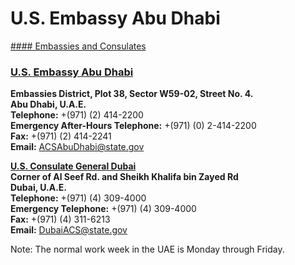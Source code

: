 # U.S. Embassy Abu Dhabi

[#### Embassies and Consulates](javascript:void(0); "Embassies and Consulates")

### [U.S. Embassy Abu Dhabi](https://ae.usembassy.gov/)

**Embassies District, Plot 38, Sector W59-02, Street No. 4.  
Abu Dhabi, U.A.E.  
Telephone:** +(971) (2) 414-2200  
**Emergency After-Hours Telephone:** +(971) (0) 2-414-2200  
**Fax:** +(971) (2) 414-2241  
**Email:** [ACSAbuDhabi@state.gov](mailto:ACSAbuDhabi@state.gov)

**[U.S. Consulate General Dubai](https://ae.usembassy.gov/contact/#dubai)  
Corner of Al Seef Rd. and Sheikh Khalifa bin Zayed Rd  
Dubai, U.A.E.  
Telephone:** +(971) (4) 309-4000  
**Emergency Telephone:** +(971) (4) 309-4000  
**Fax:** +(971) (4) 311-6213  
**Email:** [DubaiACS@state.gov](mailto:DubaiACS@state.gov)

Note: The normal work week in the UAE is Monday through Friday.